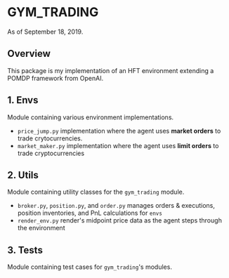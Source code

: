 # GYM_TRADING
As of September 18, 2019.

## Overview
This package is my implementation of an HFT environment extending a
POMDP framework from OpenAI.

## 1. Envs
Module containing various environment implementations.
- `price_jump.py` implementation where the agent uses **market orders**
  to trade crytocurrencies.
- `market_maker.py` implementation where the agent uses **limit orders**
  to trade cryptocurrencies

## 2. Utils
Module containing utility classes for the `gym_trading` module.
- `broker.py`, `position.py`, and `order.py` manages orders &
  executions, position inventories, and PnL calculations for `envs`
- `render_env.py` render's midpoint price data as the agent steps
  through the environment

## 3. Tests
Module containing test cases for `gym_trading`'s modules.
